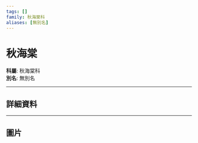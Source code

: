 ```yaml
---
tags: []
family: 秋海棠科
aliases: [無別名]
---
```


# 秋海棠

**科屬**: 秋海棠科  
**別名**: 無別名  

---

## 詳細資料


---

## 圖片
